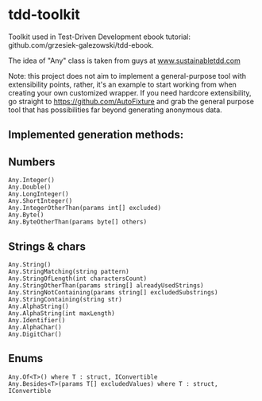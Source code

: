 tdd-toolkit
===========

Toolkit used in Test-Driven Development ebook tutorial: github.com/grzesiek-galezowski/tdd-ebook.

The idea of "Any" class is taken from guys at www.sustainabletdd.com

Note: this project does not aim to implement a general-purpose tool with extensibility points, rather, it's an example to start working from when creating your own customized wrapper. If you need hardcore extensibility, go straight to https://github.com/AutoFixture and grab the general purpose tool that has possibilities far beyond generating anonymous data.

Implemented generation methods:
-

Numbers
-

    Any.Integer()
    Any.Double()
    Any.LongInteger()
    Any.ShortInteger()
    Any.IntegerOtherThan(params int[] excluded)
    Any.Byte()
    Any.ByteOtherThan(params byte[] others)

Strings & chars
-

    Any.String()
    Any.StringMatching(string pattern)
    Any.StringOfLength(int charactersCount)
    Any.StringOtherThan(params string[] alreadyUsedStrings)
    Any.StringNotContaining(params string[] excludedSubstrings)
    Any.StringContaining(string str)
    Any.AlphaString()
    Any.AlphaString(int maxLength)
    Any.Identifier()
    Any.AlphaChar()
    Any.DigitChar()

Enums
-

    Any.Of<T>() where T : struct, IConvertible
    Any.Besides<T>(params T[] excludedValues) where T : struct, IConvertible
    

